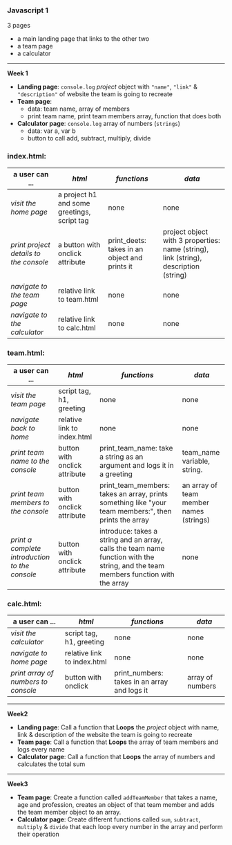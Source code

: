 
### Javascript 1


3 pages
* a main landing page that links to the other two
* a team page
* a calculator

---

**Week 1**

* **Landing page**: `console.log` *project* object with `"name"`, `"link"` & `"description"` of website the team is going to recreate
* **Team page**: 
  * data: team name, array of members
  * print team name, print team members array, function that does both
* **Calculator page**: `console.log` array of numbers (`strings`)
  * data: var a, var b
  * button to call add, subtract, multiply, divide

### index.html:

| __a user can ...__ | _html_ | _functions_ | _data_ |
| --- | --- | --- | --- |
| _visit the home page_ | a project h1 and some greetings, script tag | none | none |
| _print project details to the console_ | a button with onclick attribute | print_deets: takes in an object and prints it | project object with 3 properties: name (string), link (string), description (string) |
| _navigate to the team page_ | relative link to team.html | none | none |
| _navigate to the calculator_ | relative link to calc.html | none | none |

### team.html:

| __a user can ...__ | _html_ | _functions_ | _data_ |
| --- | --- | --- | --- |
| _visit the team page_ | script tag, h1, greeting | none | none |
| _navigate back to home_ | relative link to index.html | none | none |
| _print team name to the console_ | button with onclick attribute | print_team_name: take a string as an argument and logs it in a greeting | team_name variable, string. |
| _print team members to the console_ | button with onclick attribute | print_team_members: takes an array, prints something like "your team members:", then prints the array | an array of team member names (strings) |
| _print a complete introduction to the console_ | button with onclick attribute | introduce: takes a string and an array, calls the team name function with the string, and the team members function with the array | none |

### calc.html:

| __a user can ...__ | _html_ | _functions_ | _data_ |
| --- | --- | --- | --- |
| _visit the calculator_ | script tag, h1, greeting | none | none |
| _navigate to home page_ | relative link to index.html | none | none |
| _print array of numbers to console_ | button with onclick | print_numbers: takes in an array and logs it | array of numbers |

---

**Week2**

* **Landing page**: Call a function that **Loops** the *project* object with name, link & description of the website the team is going to recreate
* **Team page**: Call a function that **Loops** the array of team members and logs every name
* **Calculator page**: Call a function that **Loops** the array of numbers and calculates the total sum

---

**Week3**

* **Team page**: Create a function called `addTeamMember` that takes a name, age and profession, creates an object of that team member and adds the team member object to an array.
* **Calculator page**: Create different functions called `sum`, `subtract`, `multiply` & `divide` that each loop every number in the array and perform their operation
